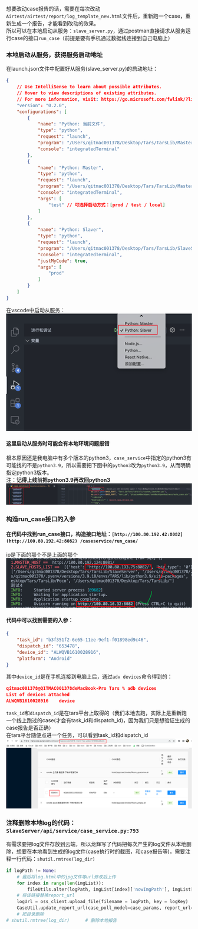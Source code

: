 想要改动case报告的话，需要在每次改动`Airtest/airtest/report/log_template_new.html`文件后，重新跑一个case，重新生成一个报告，才能看到改动的效果。<br />所以可以在本地启动从服务：`slave_server.py`，通过postman直接请求从服务运行case的接口`run_case`（前提是要有手机通过数据线连接到自己电脑上）
### 本地启动从服务，获得服务启动地址
在launch.json文件中配置好从服务(slave_server.py)的启动地址：
```json
{
    // Use IntelliSense to learn about possible attributes.
    // Hover to view descriptions of existing attributes.
    // For more information, visit: https://go.microsoft.com/fwlink/?linkid=830387
    "version": "0.2.0",
    "configurations": [
        {
            "name": "Python: 当前文件",
            "type": "python",
            "request": "launch",
            "program": "/Users/qitmac001378/Desktop/Tars/TarsLib/MasterServer/master_server.py",
            "console": "integratedTerminal"
        },
        {
            "name": "Python: Master",
            "type": "python",
            "request": "launch",
            "program": "/Users/qitmac001378/Desktop/Tars/TarsLib/MasterServer/master_server.py",
            "console": "integratedTerminal",
            "args": [
                "test" // 可选择启动方式：[prod / test / local]
            ]
        },
        {
            "name": "Python: Slaver",
            "type": "python",
            "request": "launch",
            "program": "/Users/qitmac001378/Desktop/Tars/TarsLib/SlaveServer/slave_server.py",
            "console": "integratedTerminal",
            "justMyCode": true,
            "args": [
                "prod"
            ]
        }
    ]
}
```
在vscode中启动从服务：<br />![image.png](../../../images/3edb27a278c7fc3c4ae6e59f487d3238.png)
#### 这里启动从服务时可能会有本地环境问题报错
根本原因还是我电脑中有多个版本的python3，`case_service`中指定的python3有可能找的不是`python3.9`，所以需要把下图中的`python3`改为`python3.9`，从而明确指定python3版本。<br />注：**记得上线前把python3.9再改回python3**<br />![image.png](../../../images/ca63ac220f137e1dc0e7dd7464fa7d45.png)
### 构造run_case接口的入参
#### 在代码中找到run_case接口，构造接口地址：`[http://100.80.192.42:8082](http://100.80.192.42:8082) /caseservice/run_case/`
ip是下面的那个不是上面的那个<br />![image.png](../../../images/3cbd62e9ffce66823ed9c1ccc0859721.png)
#### 代码中可以找到需要的入参：
```json
{
    "task_id": "b3f351f2-6e65-11ee-9ef1-f01898ed9c46",
    "dispatch_id": "653478",
    "device_id": "ALWQVB1610028916",
    "platform": "Android"
}
```
其中`device_id`是在手机连接到电脑上后，通过`adv devices`命令得到的：
```json
qitmac001378@QITMAC001378deMacBook-Pro Tars % adb devices
List of devices attached
ALWQVB1610028916	device
```
`task_id`和`dispatch_id`是在tars平台上取得的（我们本地去跑，实际上是重新跑一个线上跑过的case(才会有task_id和dispatch_id)，因为我们只是想验证生成的case报告是否正确）<br />在tars平台随便点进一个任务，可以看到task_id和dispatch_id<br />![image.png](../../../images/af899f804cccdaf834e3ca984a5f6fd1.png)
### 注释删除本地log的代码：`SlaveServer/api/service/case_service.py:793`
有需求要把log文件存放到云端，所以龙辉写了代码把每次产生的log文件从本地删除，想要在本地看到生成的log文件(case执行时的截图，和case报告等)，需要注释一行代码：`shutil.rmtree(log_dir)`
```python
if logPath != None:
    # 最后将log.html中的jpg文件等url修改后上传
    for index in range(len(imgList)):
        fileUtils.alter(logPath, imgList[index]['nowImgPath'], imgList[index]['ossImgPath'])
    # 将该链接替换report_url
    logUrl = oss_client.upload_file(filename = logPath, key = logKey)
    CaseUtil.update_report_url(case_poll_model=case_params, report_url=logUrl)
    # 把目录删除
# shutil.rmtree(log_dir)      # 删除本地报告
```
